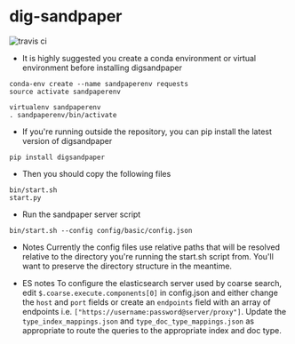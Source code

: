 # dig-sandpaper
![travis ci](https://travis-ci.org/usc-isi-i2/dig-sandpaper.svg?branch=master)

* It is highly suggested you create a conda environment or virtual environment before installing digsandpaper
```
conda-env create --name sandpaperenv requests
source activate sandpaperenv
```
```
virtualenv sandpaperenv
. sandpaperenv/bin/activate
```
* If you're running outside the repository, you can pip install the latest version of digsandpaper
```
pip install digsandpaper
```

* Then you should copy the following files 
```
bin/start.sh
start.py
```

* Run the sandpaper server script
```
bin/start.sh --config config/basic/config.json
```

* Notes
Currently the config files use relative paths that will be resolved relative to the directory you're running the start.sh script from.  You'll want to preserve the directory structure in the meantime.  

* ES notes
To configure the elasticsearch server used by coarse search, edit `$.coarse.execute.components[0]` in config.json and either change the `host` and `port` fields or create an `endpoints` field with an array of endpoints i.e. `["https://username:password@server/proxy"]`.  Update the `type_index_mappings.json` and `type_doc_type_mappings.json` as appropriate to route the queries to the appropriate index and doc type. 